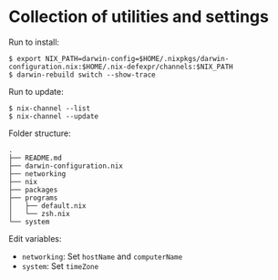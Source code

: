 # Collection of utilities and settings

Run to install:

```
$ export NIX_PATH=darwin-config=$HOME/.nixpkgs/darwin-configuration.nix:$HOME/.nix-defexpr/channels:$NIX_PATH
$ darwin-rebuild switch --show-trace
```

Run to update:

```
$ nix-channel --list
$ nix-channel --update
```

Folder structure:

```
.
├── README.md
├── darwin-configuration.nix
├── networking
├── nix
├── packages
├── programs
│   ├── default.nix
│   └── zsh.nix
└── system
```

Edit variables:

* `networking`: Set `hostName` and `computerName`
* `system`: Set `timeZone`


